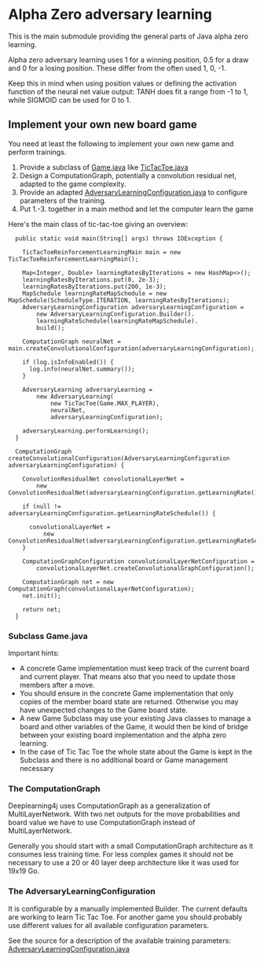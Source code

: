 Alpha Zero adversary learning
=============================

This is the main submodule providing the general parts of Java alpha zero learning.

Alpha zero adversary learning uses 1 for a winning position, 0.5 for a draw and 0 for a losing position.
These differ from the often used 1, 0, -1.

Keep this in mind when using position values or defining the activation function of the neural net value output: TANH does fit a range from -1 to 1, while SIGMOID can be used for 0 to 1.

## Implement your own new board game
You need at least the following to implement your own new game and perform trainings.

1. Provide a subclass of [Game.java](https://github.com/evolutionsoftswiss/alpha-zero-learning/blob/master/alpha-zero-adversary-learning/src/main/java/ch/evolutionsoft/rl/Game.java) like [TicTacToe.java](https://github.com/evolutionsoftswiss/alpha-zero-learning/blob/master/tic-tac-toe/src/main/java/ch/evolutionsoft/rl/tictactoe/TicTacToe.java)
2. Design a ComputationGraph, potentially a convolution residual net, adapted to the game complexity.
3. Provide an adapted [AdversaryLearningConfiguration.java](https://github.com/evolutionsoftswiss/alpha-zero-learning/blob/master/alpha-zero-adversary-learning/src/main/java/ch/evolutionsoft/rl/AdversaryLearningConfiguration.java) to configure parameters of the training.
4. Put 1.-3. together in a main method and let the computer learn the game

Here's the main class of tic-tac-toe giving an overview:

	  public static void main(String[] args) throws IOException {
	    
	    TicTacToeReinforcementLearningMain main = new TicTacToeReinforcementLearningMain();
	    
	    Map<Integer, Double> learningRatesByIterations = new HashMap<>();
	    learningRatesByIterations.put(0, 2e-3);
	    learningRatesByIterations.put(200, 1e-3);
	    MapSchedule learningRateMapSchedule = new MapSchedule(ScheduleType.ITERATION, learningRatesByIterations);
	    AdversaryLearningConfiguration adversaryLearningConfiguration =
	        new AdversaryLearningConfiguration.Builder().
	        learningRateSchedule(learningRateMapSchedule).
	        build();
	   
	    ComputationGraph neuralNet = main.createConvolutionalConfiguration(adversaryLearningConfiguration);
	
	    if (log.isInfoEnabled()) {
	      log.info(neuralNet.summary());
	    }
	    
	    AdversaryLearning adversaryLearning =
	        new AdversaryLearning(
	            new TicTacToe(Game.MAX_PLAYER),
	            neuralNet,
	            adversaryLearningConfiguration);
	    
	    adversaryLearning.performLearning();
	  }
	
	  ComputationGraph createConvolutionalConfiguration(AdversaryLearningConfiguration adversaryLearningConfiguration) {
	
	    ConvolutionResidualNet convolutionalLayerNet =
	        new ConvolutionResidualNet(adversaryLearningConfiguration.getLearningRate());
	
	    if (null != adversaryLearningConfiguration.getLearningRateSchedule()) {
	
	      convolutionalLayerNet =
	          new ConvolutionResidualNet(adversaryLearningConfiguration.getLearningRateSchedule());
	    }
	    
	    ComputationGraphConfiguration convolutionalLayerNetConfiguration =
	        convolutionalLayerNet.createConvolutionalGraphConfiguration();
	
	    ComputationGraph net = new ComputationGraph(convolutionalLayerNetConfiguration);
	    net.init();
	
	    return net;
	  }

### Subclass Game.java
Important hints:
* A concrete Game implementation must keep track of the current board and current player. That means also that you need to update those members after a move.
* You should ensure in the concrete Game implementation that only copies of the member board state are returned. Otherwise you may have unexpected changes to the Game board state.
* A new Game Subclass may use your existing Java classes to manage a board and other variables of the Game, it would then be kind of bridge between your existing board implementation and the alpha zero learning.
* In the case of Tic Tac Toe the whole state about the Game is kept in the Subclass and there is no additional board or Game management necessary

### The ComputationGraph
Deeplearning4j uses ComputationGraph as a generalization of MultiLayerNetwork. With two net outputs for the move probabilities and board value we have to use ComputationGraph instead of MultiLayerNetwork.

Generally you should start with a small ComputationGraph architecture as it consumes less training time. For less complex games it should not be necessary to use a 20 or 40 layer deep architecture like it was used for 19x19 Go.

### The AdversaryLearningConfiguration
It is configurable by a manually implemented Builder. The current defaults are working to learn Tic Tac Toe. For another game you should probably use different values for all available configuration parameters.

See the source for a description of the available training parameters: [AdversaryLearningConfiguration.java](https://github.com/evolutionsoftswiss/alpha-zero-learning/blob/master/alpha-zero-adversary-learning/src/main/java/ch/evolutionsoft/rl/AdversaryLearningConfiguration.java)